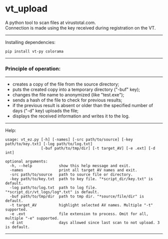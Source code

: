 # vt_upload
A python tool to scan files at virustotal.com.  
Сonnection is made using the key received during registration on the VT.  

---
Installing dependencies:
```
pip install vt-py colorama
```
---

### Principle of operation:
---

* creates a copy of the file from the source directory;
* puts the created copy into a temporary directory ("-buf" key);
* changes the file name to anonymized (like "test.exe");
* sends a hash of the file to check for previous results;
* if the previous result is absent or older than the specified number of days ("-d" key) uploads the file;
* displays the received information and writes it to the log.

---

Help:
```
usage: vt_ez.py [-h] [-names] [-src path/to/source] [-key path/to/key.txt] [-log path/to/log.txt]
                [-buf path/to/tmp/dir] [-t target_AV] [-e .ext] [-d int]

optional arguments:
  -h, --help            show this help message and exit.
  -names                print all target AV names and exit.
  -src path/to/source   path to source file or directory.
  -key path/to/key.txt  path to key file. "*script_dir/key.txt" is default.
  -log path/to/log.txt  path to log file. "*script_dir/vt_logs/log*.txt" is default.
  -buf path/to/tmp/dir  path to tmp dir. "*source/file/dir" is default.
  -t target_AV          highlight selected AV names. Multiple "-t" supported.
  -e .ext               file extension to process. Omit for all, multiple "-e" supported.
  -d int                days allowed since last scan to not upload. 3 is default.
```

---
